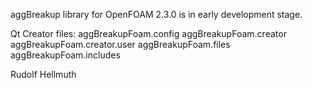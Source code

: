 aggBreakup library for OpenFOAM 2.3.0 is in early development stage.

Qt Creator files:
aggBreakupFoam.config
aggBreakupFoam.creator
aggBreakupFoam.creator.user
aggBreakupFoam.files
aggBreakupFoam.includes


Rudolf Hellmuth

